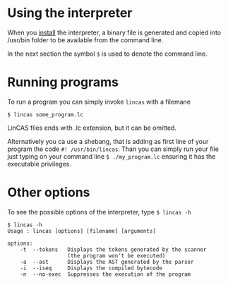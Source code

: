 # Using the interpreter

When you [install](..Installation/Installation.md) the interpreter, a binary file is generated and copied into /usr/bin folder to be available from the command line.

In the next section the symbol `$` is used to denote the command line.

# Running programs

To run a program you can simply invoke `lincas` with a filemane

```
$ lincas some_program.lc
```

LinCAS files ends with .lc extension, but it can be omitted.

Alternatively you ca use a shebang, that is adding as first line of your program the code `#! /usr/bin/lincas`. 
Than you can simply run your file just typing on your command line `$ ./my_program.lc` ensuring it has the executable privileges.

# Other options

To see the possible options of the interpreter, type `$ lincas -h`

```
$ lincas -h
Usage : lincas [options] [filename] [arguments]

options:
    -t  --tokens   Displays the tokens generated by the scanner
                   (the program won't be executed)
    -a  --ast      Displays the AST generated by the parser
    -i  --iseq     Displays the compiled bytecode
    -n  --no-exec  Suppresses the execution of the program

```
